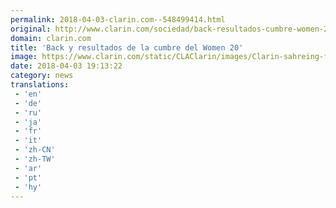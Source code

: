 ```yaml
---
permalink: 2018-04-03-clarin.com--548499414.html
original: http://www.clarin.com/sociedad/back-resultados-cumbre-women-20_0_B1_TOBZsG.html
domain: clarin.com
title: 'Back y resultados de la cumbre del Women 20'
image: https://www.clarin.com/static/CLAClarin/images/Clarin-sahreing-fbk.jpg
date: 2018-04-03 19:13:22
category: news
translations: 
 - 'en'
 - 'de'
 - 'ru'
 - 'ja'
 - 'fr'
 - 'it'
 - 'zh-CN'
 - 'zh-TW'
 - 'ar'
 - 'pt'
 - 'hy'
---
```


